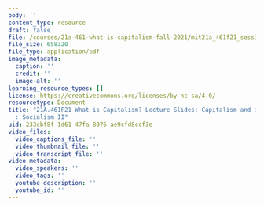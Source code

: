 ```yaml
---
body: ''
content_type: resource
draft: false
file: /courses/21a-461-what-is-capitalism-fall-2021/mit21a_461f21_sess17.pdf
file_size: 658320
file_type: application/pdf
image_metadata:
  caption: ''
  credit: ''
  image-alt: ''
learning_resource_types: []
license: https://creativecommons.org/licenses/by-nc-sa/4.0/
resourcetype: Document
title: "21A.461F21 What is Capitalism? Lecture Slides: Capitalism and its \u201COthers\u201D\
  : Socialism II"
uid: 233cbf8f-1d61-47fa-8076-ae9cfd8ccf3e
video_files:
  video_captions_file: ''
  video_thumbnail_file: ''
  video_transcript_file: ''
video_metadata:
  video_speakers: ''
  video_tags: ''
  youtube_description: ''
  youtube_id: ''
---
```


